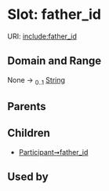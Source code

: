 
# Slot: father_id




URI: [include:father_id](https://w3id.org/include/father_id)


## Domain and Range

None &#8594;  <sub>0..1</sub> [String](types/String.md)

## Parents


## Children

 *  [Participant➞father_id](Participant_father_id.md)

## Used by

